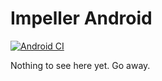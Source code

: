 # Impeller Android

[![Android CI](https://github.com/chinmaygarde/impeller_android/actions/workflows/android.yml/badge.svg)](https://github.com/chinmaygarde/impeller_android/actions/workflows/android.yml)

Nothing to see here yet. Go away.

